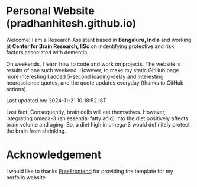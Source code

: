 # Personal Website (pradhanhitesh.github.io)
Welcome! I am a Research Assistant based in <b>Bengaluru, India</b> and working at <b>Center for Brain Research, IISc</b> on indentifying protective and risk factors associated with dementia.

On weekends, I learn how to code and work on projects. The website is results of one such weekend. However, to make my static GitHub page more interesting I added 5-second loading-delay and interesting neuroscience quotes, and the quote updates everyday (thanks to GitHub actions).

Last updated on: 2024-11-21 10:18:52 IST

Last fact: Consequently, brain cells will eat themselves. However, integrating omega-3 (an essential fatty acid) into the diet positively affects brain volume and aging. So, a diet high in omega-3 would definitely protect the brain from shrinking.

# Acknowledgement
I would like to thanks <a href="https://freefrontend.com/">FreeFrontend</a> for providing the template for my porfolio website 